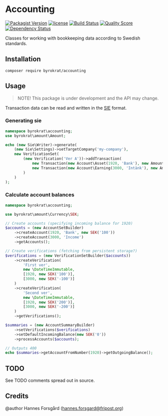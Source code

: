 # Accounting

[![Packagist Version](https://img.shields.io/packagist/v/byrokrat/accounting.svg?style=flat-square)](https://packagist.org/packages/byrokrat/accounting)
[![license](https://img.shields.io/github/license/byrokrat/accounting.svg?maxAge=2592000&style=flat-square)](LICENSE)
[![Build Status](https://img.shields.io/travis/byrokrat/accounting/master.svg?style=flat-square)](https://travis-ci.org/byrokrat/accounting)
[![Quality Score](https://img.shields.io/scrutinizer/g/byrokrat/accounting.svg?style=flat-square)](https://scrutinizer-ci.com/g/byrokrat/accounting)
[![Dependency Status](https://img.shields.io/gemnasium/byrokrat/accounting.svg?style=flat-square)](https://gemnasium.com/byrokrat/accounting)


Classes for working with bookkeeping data according to Swedish standards.

Installation
------------
```shell
composer require byrokrat/accounting
```

Usage
-----
> NOTE! This package is under development and the API may change.

Transaction data can be read and written in the [SIE](http://www.sie.se/) format.

### Generating sie
<!-- @expectOutput /^\#FLAGGA 0/ -->
```php
namespace byrokrat\accounting;
use byrokrat\amount\Amount;

echo (new Sie\Writer)->generate(
    (new Sie\Settings)->setTargetCompany('my-company'),
    new VerificationSet(
        (new Verification('Ver A'))->addTransaction(
            new Transaction(new Account\Asset(1920, 'Bank'), new Amount('100')),
            new Transaction(new Account\Earning(3000, 'Intänk'), new Amount('-100'))
        )
    )
);
```

### Calculate account balances
<!-- @expectOutput /^400\.00$/ -->
```php
namespace byrokrat\accounting;

use byrokrat\amount\Currency\SEK;

// Create accounts (specifying incoming balance for 1920)
$accounts = (new AccountSetBuilder)
    ->createAccount(1920, 'Bank', new SEK('100'))
    ->createAccount(3000, 'Income')
    ->getAccounts();

// Create verifications (fetching from persistent storage?)
$verifications = (new VerificationSetBuilder($accounts))
    ->createVerification(
        'First ver',
        new \DateTimeImmutable,
        [1920, new SEK('100')],
        [3000, new SEK('-100')]
    )
    ->createVerification(
        'Second ver',
        new \DateTimeImmutable,
        [1920, new SEK('200')],
        [3000, new SEK('-200')]
    )
    ->getVerifications();

$summaries = (new AccountSummaryBuilder)
    ->setVerifications($verifications)
    ->setDefaultIncomingBalance(new SEK('0'))
    ->processAccounts($accounts);

// Outputs 400
echo $summaries->getAccountFromNumber(1920)->getOutgoingBalance();
```

TODO
----
See TODO comments spread out in source.

Credits
-------
@author Hannes Forsgård (hannes.forsgard@fripost.org)
